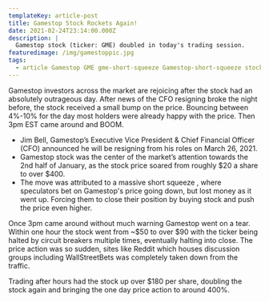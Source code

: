 ```yaml
---
templateKey: article-post
title: Gamestop Stock Rockets Again!
date: 2021-02-24T23:14:00.000Z
description: |
  Gamestop stock (ticker: GME) doubled in today's trading session.
featuredimage: /img/gamestoppic.jpg
tags:
  - article Gamestop GME gme-short-squeeze Gamestop-short-squeeze stocks
---
```

Gamestop investors across the market are rejoicing after the stock had an absolutely outrageous day. After news of the CFO resigning broke the night before, the stock received a small bump on the price. Bouncing between 4%-10% for the day most holders were already happy with the price. Then 3pm EST came around and BOOM.



* Jim Bell, Gamestop’s Executive Vice President & Chief Financial Officer (CFO) announced he will be resigning from his roles on March 26, 2021.
* Gamestop stock was the center of the market’s attention towards the 2nd half of January, as the stock price soared from roughly $20 a share to over $400.
* The move was attributed to a massive short squeeze , where speculators bet on Gamestop's price going down, but lost money as it went up. Forcing them to close their position by buying stock and push the price even higher.

Once 3pm came around without much warning Gamestop went on a tear. Within one hour the stock went from ~$50 to over $90 with the ticker being halted by circuit breakers multiple times, eventually halting into close. The price action was so sudden, sites like Reddit which houses discussion groups including WallStreetBets was completely taken down from the traffic.



Trading after hours had the stock up over $180 per share, doubling the stock again and bringing the one day price action to around 400%.